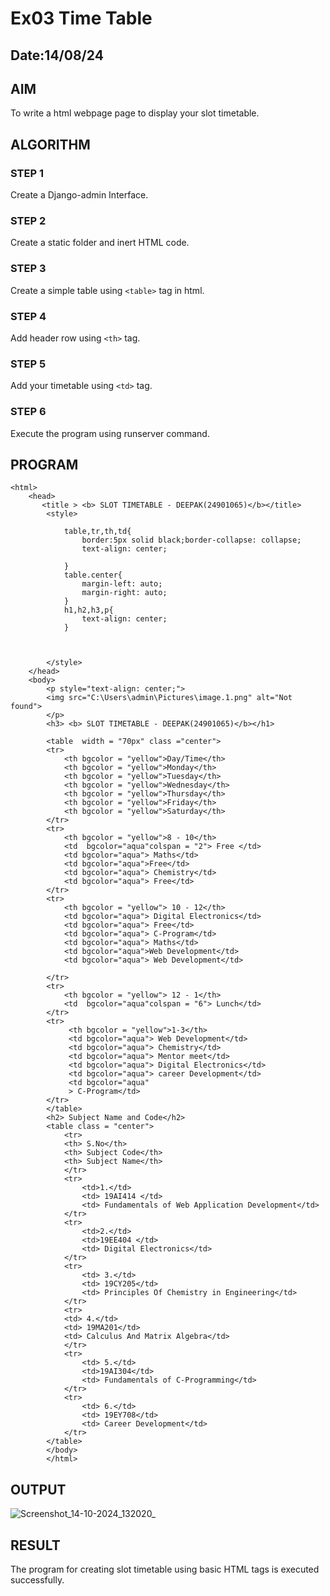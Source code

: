 # Ex03 Time Table
## Date:14/08/24

## AIM
To write a html webpage page to display your slot timetable.

## ALGORITHM
### STEP 1
Create a Django-admin Interface.

### STEP 2
Create a static folder and inert HTML code.

### STEP 3
Create a simple table using ```<table>``` tag in html.

### STEP 4
Add header row using ```<th>``` tag.

### STEP 5
Add your timetable using ```<td>``` tag.

### STEP 6
Execute the program using runserver command.

## PROGRAM
~~~
<html>
    <head>
       <title > <b> SLOT TIMETABLE - DEEPAK(24901065)</b></title>
        <style>
           
            table,tr,th,td{
                border:5px solid black;border-collapse: collapse;
                text-align: center;

            }
            table.center{
                margin-left: auto;
                margin-right: auto;
            }
            h1,h2,h3,p{
                text-align: center;
            }
            
            

        </style>
    </head>
    <body>
        <p style="text-align: center;">
        <img src="C:\Users\admin\Pictures\image.1.png" alt="Not found">
        </p>
        <h3> <b> SLOT TIMETABLE - DEEPAK(24901065)</b></h1>
        
        <table  width = "70px" class ="center">
        <tr>
            <th bgcolor = "yellow">Day/Time</th>
            <th bgcolor = "yellow">Monday</th>
            <th bgcolor = "yellow">Tuesday</th>
            <th bgcolor = "yellow">Wednesday</th>
            <th bgcolor = "yellow">Thursday</th>
            <th bgcolor = "yellow">Friday</th>
            <th bgcolor = "yellow">Saturday</th>
        </tr>
        <tr>
            <th bgcolor = "yellow">8 - 10</th>
            <td  bgcolor="aqua"colspan = "2"> Free </td>
            <td bgcolor="aqua"> Maths</td>
            <td bgcolor="aqua">Free</td>
            <td bgcolor="aqua"> Chemistry</td>
            <td bgcolor="aqua"> Free</td>
        </tr>
        <tr>
            <th bgcolor = "yellow"> 10 - 12</th>
            <td bgcolor="aqua"> Digital Electronics</td>
            <td bgcolor="aqua"> Free</td>
            <td bgcolor="aqua"> C-Program</td>
            <td bgcolor="aqua"> Maths</td>
            <td bgcolor="aqua">Web Development</td>
            <td bgcolor="aqua"> Web Development</td>

        </tr>
        <tr>
            <th bgcolor = "yellow"> 12 - 1</th>
            <td  bgcolor="aqua"colspan = "6"> Lunch</td>
        </tr>
        <tr>
             <th bgcolor = "yellow">1-3</th>
             <td bgcolor="aqua"> Web Development</td>
             <td bgcolor="aqua"> Chemistry</td>
             <td bgcolor="aqua"> Mentor meet</td>
             <td bgcolor="aqua"> Digital Electronics</td>
             <td bgcolor="aqua"> career Development</td>
             <td bgcolor="aqua"
             > C-Program</td>
        </tr>
        </table>
        <h2> Subject Name and Code</h2>
        <table class = "center">
            <tr>
            <th> S.No</th>
            <th> Subject Code</th>
            <th> Subject Name</th>
            </tr>
            <tr>
                <td>1.</td>
                <td> 19AI414 </td>
                <td> Fundamentals of Web Application Development</td>
            </tr>
            <tr>
                <td>2.</td>
                <td>19EE404 </td>
                <td> Digital Electronics</td>
            </tr>
            <tr>
                <td> 3.</td>
                <td> 19CY205</td>
                <td> Principles Of Chemistry in Engineering</td>
            </tr>
            <tr>
            <td> 4.</td>
            <td> 19MA201</td>
            <td> Calculus And Matrix Algebra</td>
            </tr>
            <tr>
                <td> 5.</td>
                <td>19AI304</td>
                <td> Fundamentals of C-Programming</td>
            </tr>
            <tr>
                <td> 6.</td>
                <td> 19EY708</td>
                <td> Career Development</td>
            </tr>
        </table>
        </body>
        </html>
~~~

## OUTPUT

![Screenshot_14-10-2024_132020_](https://github.com/user-attachments/assets/38ce66b7-8f80-4ff2-83b8-d5cb4801eca7)


## RESULT
The program for creating slot timetable using basic HTML tags is executed successfully.
